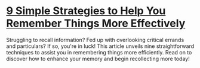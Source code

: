 
# [9 Simple Strategies to Help You Remember Things More Effectively](https://www.mindhaste.com/t/remember-things-better/9-simple-strategies-to-help-you-remember-things-more-effectively-478)

Struggling to recall information? Fed up with overlooking critical errands and particulars? If so, you're in luck! This article unveils nine straightforward techniques to assist you in remembering things more efficiently. Read on to discover how to enhance your memory and begin recollecting more today!
    